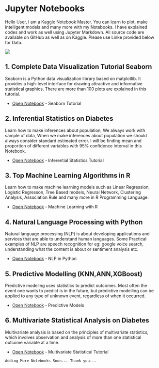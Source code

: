 # Jupyter Notebooks
Hello User,
I am a Kaggle Notebook Master. You can learn to plot, make intelligent models and many more with my Notebooks. I have explained codes and work as well using Jupyter Markdown. All source code are available on GitHub as well as on Kaggle. Please use Linke provided below for Data.

![](https://expertsystem.com/wp-content/uploads/2017/03/machine-learning-definition.jpeg)

## 1. Complete Data Visualization Tutorial Seaborn

Seaborn is a Python data visualization library based on matplotlib. It provides a high-level interface for drawing attractive and informative statistical graphics. There are more than 100 plots are explained in this tutorial.

* [Open Notebook](https://www.kaggle.com/ravichaubey1506/complete-data-visualization-tutorial-seaborn) - Seaborn Tutorial

## 2. Inferential Statistics on Diabetes

Learn how to make inferences about population, We always work with sample of data, When we make inferences about population we should always consider standard estimated error. I will be finding mean and proportion of different variables with 95% confidence Interval in this Notebook.

* [Open Notebook](https://www.kaggle.com/ravichaubey1506/inferential-statistics-on-diabetes) - Inferential Statistics Tutorial

## 3. Top Machine Learning Algorithms in R

Learn how to make machine learning models such as Linear Regression, Logistic Regresson, Tree Based models, Neural Network, Clustering Analysis, Association Rule and many more in R Programming Language.

* [Open Notebook](https://www.kaggle.com/ravichaubey1506/top-machine-learning-algorithms-in-r) - Machine Learning with R

## 4. Natural Language Processing with Python

Natural language processing (NLP) is about developing applications and services that are able to understand human languages. Some Practical examples of NLP are speech recognition for eg: google voice search, understanding what the content is about or sentiment analysis etc.

* [Open Notebook](https://www.kaggle.com/ravichaubey1506/natural-language-processing-with-python) - NLP in Python

## 5. Predictive Modelling (KNN,ANN,XGBoost)

Predictive modeling uses statistics to predict outcomes. Most often the event one wants to predict is in the future, but predictive modelling can be applied to any type of unknown event, regardless of when it occurred.

* [Open Notebook](https://www.kaggle.com/ravichaubey1506/predictive-modelling-knn-ann-xgboost) - Predictive Models

## 6. Multivariate Statistical Analysis on Diabetes

Multivariate analysis is based on the principles of multivariate statistics, which involves observation and analysis of more than one statistical outcome variable at a time.

* [Open Notebook](https://www.kaggle.com/ravichaubey1506/multivariate-statistical-analysis-on-diabetes) - Multivariate Statistical Tutorial

`Adding More Notebooks Soon... Thank you...`
